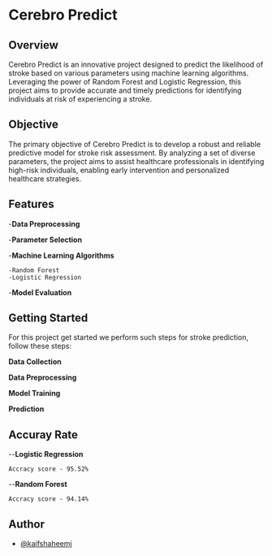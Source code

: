 # Cerebro Predict

## Overview

Cerebro Predict is an innovative project designed to predict the likelihood of stroke based on various parameters using machine learning algorithms. Leveraging the power of Random Forest and Logistic Regression, this project aims to provide accurate and timely predictions for identifying individuals at risk of experiencing a stroke.

## Objective

The primary objective of Cerebro Predict is to develop a robust and reliable predictive model for stroke risk assessment. By analyzing a set of diverse parameters, the project aims to assist healthcare professionals in identifying high-risk individuals, enabling early intervention and personalized healthcare strategies.

## Features

-**Data Preprocessing**

-**Parameter Selection**

-**Machine Learning Algorithms**

    -Random Forest
    -Logistic Regression

-**Model Evaluation**

## Getting Started

For this project get started we perform such steps for stroke prediction, follow these steps:

**Data Collection**

**Data Preprocessing**

**Model Training**

**Prediction**

## Accuray Rate

--**Logistic Regression**

    Accracy score - 95.52%

--**Random Forest**

    Accracy score - 94.14%

## Author

- [@kaifshaheemj](https://github.com/kaifshaheemj/)
